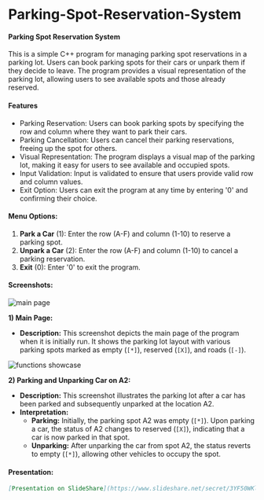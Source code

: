# Parking-Spot-Reservation-System

#### Parking Spot Reservation System
This is a simple C++ program for managing parking spot reservations in a parking lot. 
Users can book parking spots for their cars or unpark them if they decide to leave.
The program provides a visual representation of the parking lot, allowing users to see available spots and those already reserved.

#### Features
- Parking Reservation: Users can book parking spots by specifying the row and column where they want to park their cars.
- Parking Cancellation: Users can cancel their parking reservations, freeing up the spot for others.
- Visual Representation: The program displays a visual map of the parking lot, making it easy for users to see available and occupied spots.
- Input Validation: Input is validated to ensure that users provide valid row and column values.
- Exit Option: Users can exit the program at any time by entering '0' and confirming their choice.

#### Menu Options:
1. **Park a Car** (1): Enter the row (A-F) and column (1-10) to reserve a parking spot.
2. **Unpark a Car** (2): Enter the row (A-F) and column (1-10) to cancel a parking reservation.
3. **Exit** (0): Enter '0' to exit the program.

#### Screenshots:
![main page](https://github.com/kafuteekito/Parking-Spot-Reservation-System/assets/150647815/14f3ebfa-a9a7-4d15-a3ab-5d3ff1c0f163)

**1) Main Page:**
- **Description:** This screenshot depicts the main page of the program when it is initially run. It shows the parking lot layout with various parking spots marked as empty (`[*]`), reserved (`[X]`), and roads (`[-]`).

![functions showcase](https://github.com/kafuteekito/Parking-Spot-Reservation-System/assets/150647815/bab121b5-1670-4497-9cf3-22ada760458b)

**2) Parking and Unparking Car on A2:**
- **Description:** This screenshot illustrates the parking lot after a car has been parked and subsequently unparked at the location A2.
- **Interpretation:** 
    - **Parking:** Initially, the parking spot A2 was empty (`[*]`). Upon parking a car, the status of A2 changes to reserved (`[X]`), indicating that a car is now parked in that spot.
    - **Unparking:** After unparking the car from spot A2, the status reverts to empty (`[*]`), allowing other vehicles to occupy the spot.

#### Presentation:

```markdown
[Presentation on SlideShare](https://www.slideshare.net/secret/3YF50WKlVdrQk4)
```
